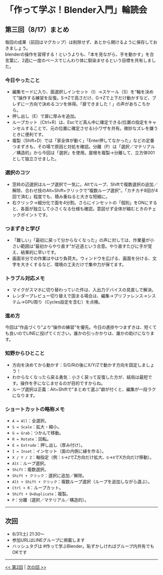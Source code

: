 # **「作って学ぶ！Blender入門」輪読会**

## 第三回（8/17）まとめ

毎回の成果（前回はマグカップ）は削除せず、あとから開けるように保存しておきましょう。  
blenderの操作を習得する！というよりも、「本を見ながら、手を動かす」を合言葉に、2週に一度のペースでじんわり体に馴染ませるという目標を共有しました。

### 今日やったこと
- 編集モードに入り、面選択しインセット（I）→スケール（S）を“軸を決めて”操作する練習を反復。S→Zで高さだけ、G→Zで上下だけ動かすなど、ブレずに一方向で決めるコツを体得。「扉できました！」の声があちこちから。
- 押し出し（E）で扉に厚みを追加。
- ループカット（Ctrl+R）は、Escでど真ん中に確定できる(位置の指定をキャンセルすることで、元の位置に確定させる)小ワザを共有。微妙なズレを嫌うときに便利です。
- 複製（Shift+D）では「家全体が動く」「Enter押してなかった」などの定番つまずきも、その場で原因と対処を確認。分離（P）は「選択／マテリアル／構造的」から今回は「選択」を使用。屋根を複製→分離して、立方体001として独立させました。

### 選択のコツ
- 窓枠の辺選択はループ選択で一気に。Altでループ、Shiftで複数選択の追加／解除、合わせ技のAlt+Shift+クリックで“複数ループ選択”。「カチカチ8回が4回で済む」程度でも、積み重ねると大きな短縮に。
- 右クリック→細分化で面を4分割。さらにインセットの「個別」をONにすると、各面が独立して小さくなる仕様も確認。意図せず全体が縮むときのチェックポイントです。

### つまずきと学び
- 「難しい」「最初に戻って分からなくなった」の声に対しては、作業量が小さい範囲は“最初からやり直す”が近道という合意。やり直すたびに手が覚え、結果的に早いです。
- 画面半分での作業はやはり負荷大。ウィンドウを広げる、画面を分ける、文字を大きくするなど、環境の工夫だけで集中力が保てます。

### トラブル対応メモ
- マイクがスマホに切り替わっていた件は、入出力デバイスの見直しで解決。
- レンダープレビュー切り替えで固まる場合は、編集→プリファレンス→システム→GPU周り（Cycles設定を含む）を点検。

### 進め方
今回は“作品づくり”より“操作の練習”を優先。今日の進捗やつまずきは、短くても良いのでLINEに投げてください。誰かの引っかかりは、誰かの助けになります。

### 知野からひとこと
- 方向を決めてから動かす：S/G/Rの後にX/Y/Zで動かす方向を固定しましょう！
- わからなくなったら戻る勇気：小さく戻って反復した方が、結局は最短です。操作を手になじませるのが目的ですからね。
- ループ選択は正義：Alt+Shiftで“まとめて選ぶ”癖が付くと、編集が一段ラクになります。

### ショートカットの略称メモ
- `A = All`：全選択。
- `S = Scale`：拡大・縮小。
- `G = Grab`：つかんで移動。
- `R = Rotate`：回転。
- `E = Extrude`：押し出し（厚み付け）。
- `I = Inset`：インセット（面の内側に縁を作る）。
- `X / Y / Z`：軸指定（例：`S`→`Z`でZ方向だけ拡大、`G`→`X`でX方向だけ移動）。
- `Alt`：ループ選択。
- `Shift`：複数選択。
- `Shift + クリック`：選択に追加／解除。
- `Alt + Shift + クリック`：複数ループ選択（ループを追加しながら選ぶ）。
- `Ctrl + R`：ループカット。
- `Shift + D=Duplicate`：複製。
- `P`：分離（選択／マテリアル／構造的）。

---

## 次回
- 8/31(土) 21:30〜
- 参加URLはLINEグループに掲載します
- ハッシュタグは #作って学ぶBlender。恥ずかしければグループ内共有でもOKです

---

[<< 第2回](./02_0727.md) | [次の回 >>](./04_0831.md)
